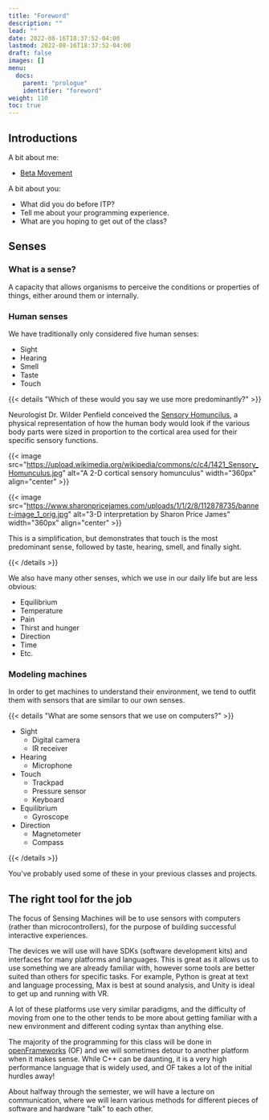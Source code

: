 ```yaml
---
title: "Foreword"
description: ""
lead: ""
date: 2022-08-16T18:37:52-04:00
lastmod: 2022-08-16T18:37:52-04:00
draft: false
images: []
menu:
  docs:
    parent: "prologue"
    identifier: "foreword"
weight: 110
toc: true
---
```


## Introductions

A bit about me:
  * [Beta Movement](https://betamovement.net/)

A bit about you:
  * What did you do before ITP?
  * Tell me about your programming experience.
  * What are you hoping to get out of the class?

## Senses

### What is a sense?

A capacity that allows organisms to perceive the conditions or properties of things, either around them or internally.

### Human senses

We have traditionally only considered five human senses:
  * Sight
  * Hearing
  * Smell
  * Taste
  * Touch

{{< details "Which of these would you say we use more predominantly?" >}}

Neurologist Dr. Wilder Penfield conceived the [Sensory Homuncilus](https://en.wikipedia.org/wiki/Cortical_homunculus), a physical representation of how the human body would look if the various body parts were sized in proportion to the cortical area used for their specific sensory functions.

{{< image src="https://upload.wikimedia.org/wikipedia/commons/c/c4/1421_Sensory_Homunculus.jpg" alt="A 2-D cortical sensory homunculus" width="360px" align="center" >}}

{{< image src="https://www.sharonpricejames.com/uploads/1/1/2/8/112878735/banner-image_1_orig.jpg" alt="3-D interpretation by Sharon Price James" width="360px" align="center" >}}

This is a simplification, but demonstrates that touch is the most predominant sense, followed by taste, hearing, smell, and finally sight.

{{< /details >}}

We also have many other senses, which we use in our daily life but are less obvious:
  * Equilibrium
  * Temperature
  * Pain
  * Thirst and hunger
  * Direction
  * Time
  * Etc.

### Modeling machines

In order to get machines to understand their environment, we tend to outfit them with sensors that are similar to our own senses.

{{< details "What are some sensors that we use on computers?" >}}

  * Sight
    * Digital camera
    * IR receiver
  * Hearing
    * Microphone
  * Touch
    * Trackpad
    * Pressure sensor
    * Keyboard
  * Equilibrium
    * Gyroscope
  * Direction
    * Magnetometer
    * Compass

{{< /details >}}

You've probably used some of these in your previous classes and projects. 

## The right tool for the job

The focus of Sensing Machines will be to use sensors with computers (rather than microcontrollers), for the purpose of building successful interactive experiences.

The devices we will use will have SDKs (software development kits) and interfaces for many platforms and languages. This is great as it allows us to use something we are already familiar with, however some tools are better suited than others for specific tasks. For example, Python is great at text and language processing, Max is best at sound analysis, and Unity is ideal to get up and running with VR. 

A lot of these platforms use very similar paradigms, and the difficulty of moving from one to the other tends to be more about getting familiar with a new environment and different coding syntax than anything else.

The majority of the programming for this class will be done in [openFrameworks](https://openframeworks.cc/) (OF) and we will sometimes detour to another platform when it makes sense. While C++ can be daunting, it is a very high performance language that is widely used, and OF takes a lot of the initial hurdles away! 

About halfway through the semester, we will have a lecture on communication, where we will learn various methods for different pieces of software and hardware "talk" to each other.
